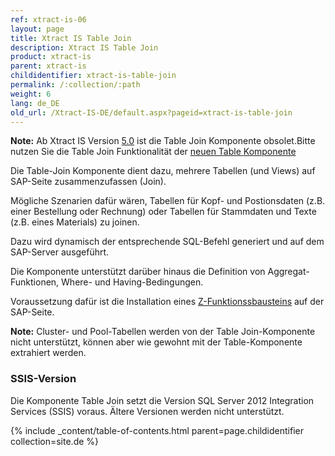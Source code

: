 ```yaml
---
ref: xtract-is-06
layout: page
title: Xtract IS Table Join
description: Xtract IS Table Join
product: xtract-is
parent: xtract-is
childidentifier: xtract-is-table-join
permalink: /:collection/:path
weight: 6
lang: de_DE
old_url: /Xtract-IS-DE/default.aspx?pageid=xtract-is-table-join
---
```


<div class="alert alert-info">
  <i class="fas fa-info-circle"></i>
  <strong>Note:</strong> Ab Xtract IS Version <a href="https://kb.theobald-software.com/release-notes/XtractIS-5.0.0.html" class="alert-link">5.0</a> ist die Table Join Komponente obsolet.Bitte nutzen Sie die Table Join Funktionalität der <a href="./xtract-is-table" class="alert-link">neuen Table Komponente</a>
</div>

Die Table-Join Komponente dient dazu, mehrere Tabellen (und Views) auf SAP-Seite zusammenzufassen (Join).  <br>

Mögliche Szenarien dafür wären, Tabellen für Kopf- und Postionsdaten (z.B. einer Bestellung oder Rechnung) oder Tabellen für Stammdaten und Texte (z.B. eines Materials) zu joinen. <br>

Dazu wird dynamisch der entsprechende SQL-Befehl generiert und auf dem SAP-Server ausgeführt. 

Die Komponente unterstützt darüber hinaus die Definition von Aggregat-Funktionen, Where- und Having-Bedingungen. 

Voraussetzung dafür ist die Installation eines [Z-Funktionssbausteins](./sap-customizing/funktionsbaustein-fuer-table-extraktion) auf der SAP-Seite. 

<div class="alert alert-info">
  <i class="fas fa-info-circle"></i> <strong>Note:</strong> Cluster- und Pool-Tabellen werden von der Table Join-Komponente nicht unterstützt, können aber wie gewohnt mit der Table-Komponente extrahiert werden.
</div>

### SSIS-Version

Die Komponente Table Join setzt die Version SQL Server 2012 Integration Services (SSIS) voraus. Ältere Versionen werden nicht unterstützt. 

{% include _content/table-of-contents.html parent=page.childidentifier collection=site.de %}
